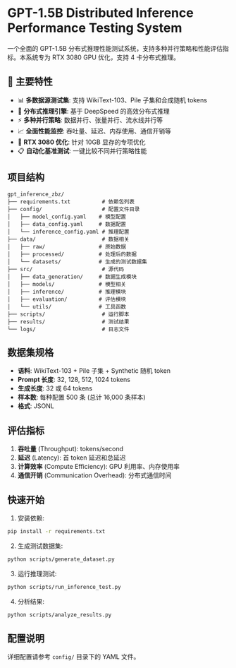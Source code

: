 # GPT-1.5B Distributed Inference Performance Testing System

一个全面的 GPT-1.5B 分布式推理性能测试系统，支持多种并行策略和性能评估指标。本系统专为 RTX 3080 GPU 优化，支持 4 卡分布式推理。

## 🌟 主要特性

- 📊 **多数据源测试集**: 支持 WikiText-103、Pile 子集和合成随机 tokens
- 🚀 **分布式推理引擎**: 基于 DeepSpeed 的高效分布式推理
- ⚡ **多种并行策略**: 数据并行、张量并行、流水线并行等
- 📈 **全面性能监控**: 吞吐量、延迟、内存使用、通信开销等
- 🎯 **RTX 3080 优化**: 针对 10GB 显存的专项优化
- 📋 **自动化基准测试**: 一键比较不同并行策略性能

## 项目结构

```
gpt_inference_zbz/
├── requirements.txt          # 依赖包列表
├── config/                   # 配置文件目录
│   ├── model_config.yaml    # 模型配置
│   ├── data_config.yaml     # 数据配置
│   └── inference_config.yaml # 推理配置
├── data/                     # 数据相关
│   ├── raw/                 # 原始数据
│   ├── processed/           # 处理后的数据
│   └── datasets/            # 生成的测试数据集
├── src/                      # 源代码
│   ├── data_generation/     # 数据生成模块
│   ├── models/              # 模型相关
│   ├── inference/           # 推理模块
│   ├── evaluation/          # 评估模块
│   └── utils/               # 工具函数
├── scripts/                  # 运行脚本
├── results/                  # 测试结果
└── logs/                     # 日志文件
```

## 数据集规格

- **语料**: WikiText-103 + Pile 子集 + Synthetic 随机 token
- **Prompt 长度**: 32, 128, 512, 1024 tokens
- **生成长度**: 32 或 64 tokens
- **样本数**: 每种配置 500 条 (总计 16,000 条样本)
- **格式**: JSONL

## 评估指标

1. **吞吐量** (Throughput): tokens/second
2. **延迟** (Latency): 首 token 延迟和总延迟
3. **计算效率** (Compute Efficiency): GPU 利用率、内存使用率
4. **通信开销** (Communication Overhead): 分布式通信时间

## 快速开始

1. 安装依赖:

```bash
pip install -r requirements.txt
```

2. 生成测试数据集:

```bash
python scripts/generate_dataset.py
```

3. 运行推理测试:

```bash
python scripts/run_inference_test.py
```

4. 分析结果:

```bash
python scripts/analyze_results.py
```

## 配置说明

详细配置请参考 `config/` 目录下的 YAML 文件。
